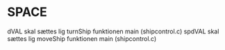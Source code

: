# SPACE
dVAL skal sættes lig turnShip funktionen main (shipcontrol.c)
spdVAL skal sættes lig moveShip funktionen main (shipcontrol.c)

